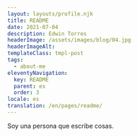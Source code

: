 ```yaml
---
layout: layouts/profile.njk
title: README
date: 2021-07-04
description: Edwin Torres
headerImage: /assets/images/blog/04.jpg
headerImageAlt: 
templateClass: tmpl-post
tags:
  - about-me
eleventyNavigation:
  key: README
  parent: es
  order: 3
locale: es
translation: /en/pages/readme/
---
```


Soy una persona que escribe cosas.
